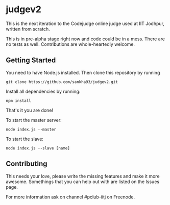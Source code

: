 judgev2
=======

This is the next iteration to the Codejudge online judge used at IIT Jodhpur, written from scratch.

This is in pre-alpha stage right now and code could be in a mess. There are no tests as well. Contributions are whole-heartedly welcome.

Getting Started
---------------
You need to have Node.js installed. Then clone this repository by running

    git clone https://github.com/sankha93/judgev2.git

Install all dependencies by running:

    npm install

That's it you are done!

To start the master server:

    node index.js --master

To start the slave:

    node index.js --slave [name]

Contributing
------------
This needs your love, please write the missing features and make it more awesome. Somethings that you can help out with are listed on the Issues page.

For more information ask on channel #pclub-iitj on Freenode.
